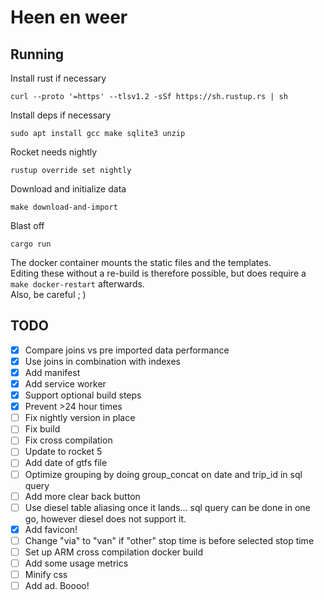 # Heen en weer

## Running
Install rust if necessary
```
curl --proto '=https' --tlsv1.2 -sSf https://sh.rustup.rs | sh
```

Install deps if necessary
```
sudo apt install gcc make sqlite3 unzip
```

Rocket needs nightly
```
rustup override set nightly
```

Download and initialize data
```
make download-and-import
```

Blast off
```
cargo run
```

The docker container mounts the static files and the templates.  
Editing these without a re-build is therefore possible, but does require a `make docker-restart` afterwards.  
Also, be careful ; )

## TODO
- [x] Compare joins vs pre imported data performance
- [x] Use joins in combination with indexes
- [x] Add manifest
- [x] Add service worker
- [x] Support optional build steps
- [x] Prevent >24 hour times
- [ ] Fix nightly version in place
- [ ] Fix build
- [ ] Fix cross compilation
- [ ] Update to rocket 5
- [ ] Add date of gtfs file
- [ ] Optimize grouping by doing group_concat on date and trip_id in sql query
- [ ] Add more clear back button
- [ ] Use diesel table aliasing once it lands... sql query can be done in one go, however diesel does not support it.
- [x] Add favicon!
- [ ] Change "via" to "van" if "other" stop time is before selected stop time
- [ ] Set up ARM cross compilation docker build
- [ ] Add some usage metrics
- [ ] Minify css
- [ ] Add ad. Boooo!
